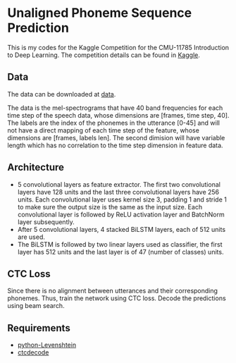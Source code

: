 # Unaligned Phoneme Sequence Prediction

This is my codes for the Kaggle Competition for the CMU-11785 Introduction to Deep Learning. The competition details can be found in [Kaggle](https://www.kaggle.com/c/11-785-s20-hw3p2).

## Data
The data can be downloaded at [data](https://www.kaggle.com/c/11-785-s20-hw3p2/data).
 
The data is the mel-spectrograms that have 40 band frequencies for each time step of the speech data, whose dimensions are [frames, time step, 40]. The labels are the index of the phonemes in the utterance [0-45] and will not have a direct mapping of each time step of the feature, whose dimensions are [frames, labels len]. The second dimision will have variable length which has no correlation to the time step dimension in feature data.

## Architecture
* 5 convolutional layers as feature extractor. The first two convolutional layers have 128 units and the last three convolutional layers have 256 units. Each convolutional layer uses kernel size 3, padding 1 and stride 1 to make sure the output size is the same as the input size. Each convolutional layer is followed by ReLU activation layer and BatchNorm layer subsequently.
* After 5 convolutional layers, 4 stacked BiLSTM layers, each of 512 units are used.
* The BiLSTM is followed by two linear layers used as classifier, the first layer has
512 units and the last layer is of 47 (number of classes) units.

## CTC Loss
Since there is no alignment between utterances and their corresponding phonemes. Thus, train the network using CTC loss. Decode the predictions using beam search.

## Requirements
- [python-Levenshtein](https://pypi.org/project/python-Levenshtein/)
- [ctcdecode](https://github.com/parlance/ctcdecode)